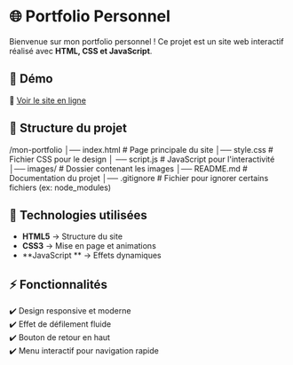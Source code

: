 # 🌐 Portfolio Personnel

Bienvenue sur mon portfolio personnel ! Ce projet est un site web interactif réalisé avec **HTML, CSS et JavaScript**.

## 📌 Démo
🔗 [Voir le site en ligne]([https://audreykangah.github.io/])

## 📁 Structure du projet

/mon-portfolio │── index.html # Page principale du site │── style.css # Fichier CSS pour le design │
── script.js # JavaScript pour l'interactivité │── images/ # Dossier contenant les images │── README.md # Documentation du projet │── .gitignore # Fichier pour ignorer certains fichiers (ex: node_modules)

## 🚀 Technologies utilisées
- **HTML5** → Structure du site
- **CSS3** → Mise en page et animations
- **JavaScript ** → Effets dynamiques

## ⚡ Fonctionnalités
✔️ Design responsive et moderne  
✔️ Effet de défilement fluide  
✔️ Bouton de retour en haut  
✔️ Menu interactif pour navigation rapide  


